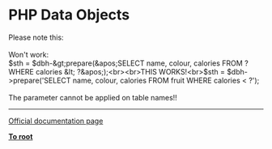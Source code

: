 # PHP Data Objects



Please note this:<br><br>Won&apos;t work:<br>$sth = $dbh-&gt;prepare(&apos;SELECT name, colour, calories FROM ?  WHERE calories &lt; ?&apos;);<br><br>THIS WORKS!<br>$sth = $dbh-&gt;prepare(&apos;SELECT name, colour, calories FROM fruit WHERE calories &lt; ?&apos;);<br><br>The parameter cannot be applied on table names!!  

---

[Official documentation page](https://www.php.net/manual/en/book.pdo.php)

**[To root](/README.md)**